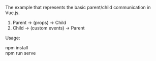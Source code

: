 The example that represents the basic parent/child communication in Vue.js.

1) Parent -> (props) -> Child
2) Child -> (custom events) -> Parent

Usage:

npm install<br>
npm run serve
